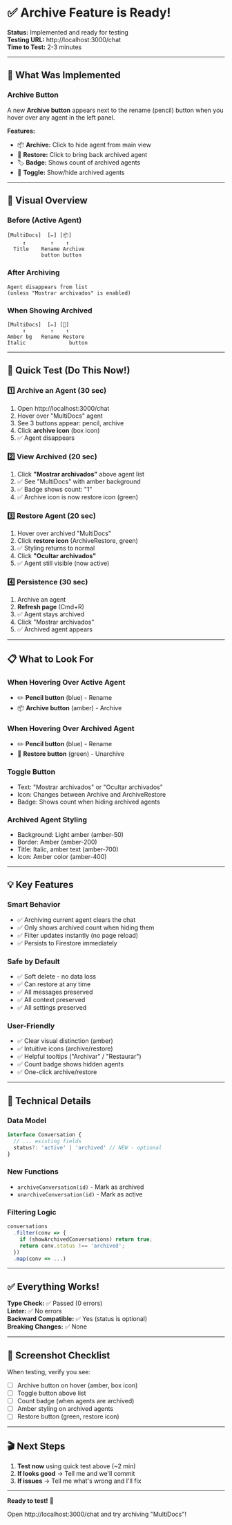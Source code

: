 # ✅ Archive Feature is Ready!

**Status:** Implemented and ready for testing  
**Testing URL:** http://localhost:3000/chat  
**Time to Test:** 2-3 minutes

---

## 🎯 What Was Implemented

### Archive Button
A new **Archive button** appears next to the rename (pencil) button when you hover over any agent in the left panel.

**Features:**
- 📦 **Archive:** Click to hide agent from main view
- 📂 **Restore:** Click to bring back archived agent
- 🏷️ **Badge:** Shows count of archived agents
- 🔄 **Toggle:** Show/hide archived agents

---

## 👀 Visual Overview

### Before (Active Agent)
```
[MultiDocs]  [✏️] [📦]
     ↑        ↑    ↑
  Title    Rename Archive
           button button
```

### After Archiving
```
Agent disappears from list
(unless "Mostrar archivados" is enabled)
```

### When Showing Archived
```
[MultiDocs]  [✏️] [📂]
     ↑        ↑    ↑
Amber bg   Rename Restore
Italic              button
```

---

## 🧪 Quick Test (Do This Now!)

### 1️⃣ Archive an Agent (30 sec)
1. Open http://localhost:3000/chat
2. Hover over "MultiDocs" agent
3. See 3 buttons appear: pencil, archive
4. Click **archive icon** (box icon)
5. ✅ Agent disappears

### 2️⃣ View Archived (20 sec)
1. Click **"Mostrar archivados"** above agent list
2. ✅ See "MultiDocs" with amber background
3. ✅ Badge shows count: "1"
4. ✅ Archive icon is now restore icon (green)

### 3️⃣ Restore Agent (20 sec)
1. Hover over archived "MultiDocs"
2. Click **restore icon** (ArchiveRestore, green)
3. ✅ Styling returns to normal
4. Click **"Ocultar archivados"**
5. ✅ Agent still visible (now active)

### 4️⃣ Persistence (30 sec)
1. Archive an agent
2. **Refresh page** (Cmd+R)
3. ✅ Agent stays archived
4. Click "Mostrar archivados"
5. ✅ Archived agent appears

---

## 📋 What to Look For

### When Hovering Over Active Agent
- ✏️ **Pencil button** (blue) - Rename
- 📦 **Archive button** (amber) - Archive

### When Hovering Over Archived Agent
- ✏️ **Pencil button** (blue) - Rename
- 📂 **Restore button** (green) - Unarchive

### Toggle Button
- Text: "Mostrar archivados" or "Ocultar archivados"
- Icon: Changes between Archive and ArchiveRestore
- Badge: Shows count when hiding archived agents

### Archived Agent Styling
- Background: Light amber (amber-50)
- Border: Amber (amber-200)
- Title: Italic, amber text (amber-700)
- Icon: Amber color (amber-400)

---

## 💡 Key Features

### Smart Behavior
- ✅ Archiving current agent clears the chat
- ✅ Only shows archived count when hiding them
- ✅ Filter updates instantly (no page reload)
- ✅ Persists to Firestore immediately

### Safe by Default
- ✅ Soft delete - no data loss
- ✅ Can restore at any time
- ✅ All messages preserved
- ✅ All context preserved
- ✅ All settings preserved

### User-Friendly
- ✅ Clear visual distinction (amber)
- ✅ Intuitive icons (archive/restore)
- ✅ Helpful tooltips ("Archivar" / "Restaurar")
- ✅ Count badge shows hidden agents
- ✅ One-click archive/restore

---

## 🔧 Technical Details

### Data Model
```typescript
interface Conversation {
  // ... existing fields
  status?: 'active' | 'archived' // NEW - optional
}
```

### New Functions
- `archiveConversation(id)` - Mark as archived
- `unarchiveConversation(id)` - Mark as active

### Filtering Logic
```typescript
conversations
  .filter(conv => {
    if (showArchivedConversations) return true;
    return conv.status !== 'archived';
  })
  .map(conv => ...)
```

---

## ✅ Everything Works!

**Type Check:** ✅ Passed (0 errors)  
**Linter:** ✅ No errors  
**Backward Compatible:** ✅ Yes (status is optional)  
**Breaking Changes:** ✅ None

---

## 📸 Screenshot Checklist

When testing, verify you see:
- [ ] Archive button on hover (amber, box icon)
- [ ] Toggle button above list
- [ ] Count badge (when agents are archived)
- [ ] Amber styling on archived agents
- [ ] Restore button (green, restore icon)

---

## 🎬 Next Steps

1. **Test now** using quick test above (~2 min)
2. **If looks good** → Tell me and we'll commit
3. **If issues** → Tell me what's wrong and I'll fix

---

**Ready to test!** 🚀

Open http://localhost:3000/chat and try archiving "MultiDocs"!

